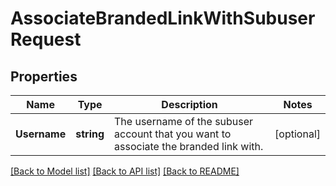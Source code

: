 # AssociateBrandedLinkWithSubuserRequest

## Properties

Name | Type | Description | Notes
------------ | ------------- | ------------- | -------------
**Username** | **string** | The username of the subuser account that you want to associate the branded link with. |[optional] 

[[Back to Model list]](../README.md#documentation-for-models) [[Back to API list]](../README.md#documentation-for-api-endpoints) [[Back to README]](../README.md)


